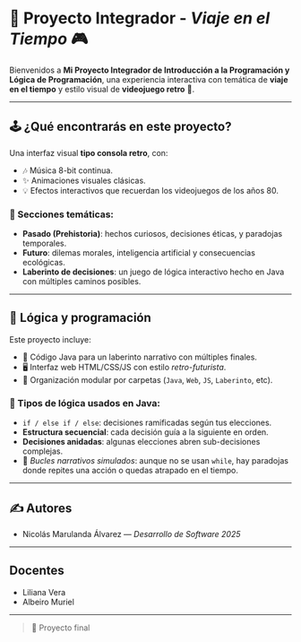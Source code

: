 # 🌌 Proyecto Integrador - *Viaje en el Tiempo* 🎮

Bienvenidos a **Mi Proyecto Integrador de Introducción a la Programación y Lógica de Programación**, una experiencia interactiva con temática de **viaje en el tiempo** y estilo visual de **videojuego retro** 💾.

---

## 🕹️ ¿Qué encontrarás en este proyecto?

Una interfaz visual **tipo consola retro**, con:

- 🎶 Música 8-bit continua.
- ✨ Animaciones visuales clásicas.
- 💡 Efectos interactivos que recuerdan los videojuegos de los años 80.

### 🔎 Secciones temáticas:

- **Pasado (Prehistoria)**: hechos curiosos, decisiones éticas, y paradojas temporales.
- **Futuro**: dilemas morales, inteligencia artificial y consecuencias ecológicas.
- **Laberinto de decisiones**: un juego de lógica interactivo hecho en Java con múltiples caminos posibles.

---

## 🧠 Lógica y programación

Este proyecto incluye:

- 🧩 Código Java para un laberinto narrativo con múltiples finales.
- 🖥️ Interfaz web HTML/CSS/JS con estilo *retro-futurista*.
- 📁 Organización modular por carpetas (`Java`, `Web`, `JS`, `Laberinto`, etc).

### 🧪 Tipos de lógica usados en Java:

- `if / else if / else`: decisiones ramificadas según tus elecciones.
- **Estructura secuencial**: cada decisión guía a la siguiente en orden.
- **Decisiones anidadas**: algunas elecciones abren sub-decisiones complejas.
- 🔁 *Bucles narrativos simulados*: aunque no se usan `while`, hay paradojas donde repites una acción o quedas atrapado en el tiempo.

---

## ✍️ Autores

- Nicolás Marulanda Álvarez — *Desarrollo de Software 2025*

---
## Docentes
- Liliana Vera  
- Albeiro Muriel

---

> 💾 Proyecto final




